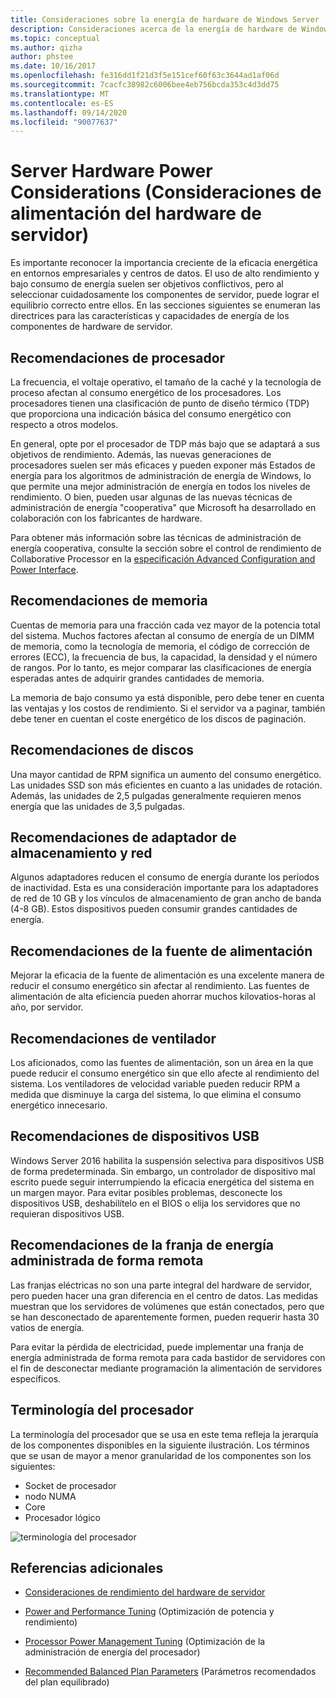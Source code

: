 ```yaml
---
title: Consideraciones sobre la energía de hardware de Windows Server
description: Consideraciones acerca de la energía de hardware de Windows Server.
ms.topic: conceptual
ms.author: qizha
author: phstee
ms.date: 10/16/2017
ms.openlocfilehash: fe316dd1f21d3f5e151cef60f63c3644ad1af06d
ms.sourcegitcommit: 7cacfc38982c6006bee4eb756bcda353c4d3dd75
ms.translationtype: MT
ms.contentlocale: es-ES
ms.lasthandoff: 09/14/2020
ms.locfileid: "90077637"
---
```

# <a name="server-hardware-power-considerations"></a>Server Hardware Power Considerations (Consideraciones de alimentación del hardware de servidor)

Es importante reconocer la importancia creciente de la eficacia energética en entornos empresariales y centros de datos. El uso de alto rendimiento y bajo consumo de energía suelen ser objetivos conflictivos, pero al seleccionar cuidadosamente los componentes de servidor, puede lograr el equilibrio correcto entre ellos. En las secciones siguientes se enumeran las directrices para las características y capacidades de energía de los componentes de hardware de servidor.

## <a name="processor-recommendations"></a>Recomendaciones de procesador

La frecuencia, el voltaje operativo, el tamaño de la caché y la tecnología de proceso afectan al consumo energético de los procesadores. Los procesadores tienen una clasificación de punto de diseño térmico (TDP) que proporciona una indicación básica del consumo energético con respecto a otros modelos.

En general, opte por el procesador de TDP más bajo que se adaptará a sus objetivos de rendimiento. Además, las nuevas generaciones de procesadores suelen ser más eficaces y pueden exponer más Estados de energía para los algoritmos de administración de energía de Windows, lo que permite una mejor administración de energía en todos los niveles de rendimiento. O bien, pueden usar algunas de las nuevas técnicas de administración de energía "cooperativa" que Microsoft ha desarrollado en colaboración con los fabricantes de hardware.

Para obtener más información sobre las técnicas de administración de energía cooperativa, consulte la sección sobre el control de rendimiento de Collaborative Processor en la [especificación Advanced Configuration and Power Interface](http://www.uefi.org/sites/default/files/resources/ACPI_5_1release.pdf).

## <a name="memory-recommendations"></a>Recomendaciones de memoria

Cuentas de memoria para una fracción cada vez mayor de la potencia total del sistema. Muchos factores afectan al consumo de energía de un DIMM de memoria, como la tecnología de memoria, el código de corrección de errores (ECC), la frecuencia de bus, la capacidad, la densidad y el número de rangos. Por lo tanto, es mejor comparar las clasificaciones de energía esperadas antes de adquirir grandes cantidades de memoria.

La memoria de bajo consumo ya está disponible, pero debe tener en cuenta las ventajas y los costos de rendimiento. Si el servidor va a paginar, también debe tener en cuentan el coste energético de los discos de paginación.

## <a name="disks-recommendations"></a>Recomendaciones de discos

Una mayor cantidad de RPM significa un aumento del consumo energético. Las unidades SSD son más eficientes en cuanto a las unidades de rotación. Además, las unidades de 2,5 pulgadas generalmente requieren menos energía que las unidades de 3,5 pulgadas.

## <a name="network-and-storage-adapter-recommendations"></a>Recomendaciones de adaptador de almacenamiento y red

Algunos adaptadores reducen el consumo de energía durante los períodos de inactividad. Esta es una consideración importante para los adaptadores de red de 10 GB y los vínculos de almacenamiento de gran ancho de banda (4-8 GB). Estos dispositivos pueden consumir grandes cantidades de energía.

## <a name="power-supply-recommendations"></a>Recomendaciones de la fuente de alimentación

Mejorar la eficacia de la fuente de alimentación es una excelente manera de reducir el consumo energético sin afectar al rendimiento. Las fuentes de alimentación de alta eficiencia pueden ahorrar muchos kilovatios-horas al año, por servidor.

## <a name="fan-recommendations"></a>Recomendaciones de ventilador

Los aficionados, como las fuentes de alimentación, son un área en la que puede reducir el consumo energético sin que ello afecte al rendimiento del sistema. Los ventiladores de velocidad variable pueden reducir RPM a medida que disminuye la carga del sistema, lo que elimina el consumo energético innecesario.

## <a name="usb-devices-recommendations"></a>Recomendaciones de dispositivos USB

Windows Server 2016 habilita la suspensión selectiva para dispositivos USB de forma predeterminada. Sin embargo, un controlador de dispositivo mal escrito puede seguir interrumpiendo la eficacia energética del sistema en un margen mayor. Para evitar posibles problemas, desconecte los dispositivos USB, deshabilítelo en el BIOS o elija los servidores que no requieran dispositivos USB.

## <a name="remotely-managed-power-strip-recommendations"></a>Recomendaciones de la franja de energía administrada de forma remota

Las franjas eléctricas no son una parte integral del hardware de servidor, pero pueden hacer una gran diferencia en el centro de datos. Las medidas muestran que los servidores de volúmenes que están conectados, pero que se han desconectado de aparentemente formen, pueden requerir hasta 30 vatios de energía.

Para evitar la pérdida de electricidad, puede implementar una franja de energía administrada de forma remota para cada bastidor de servidores con el fin de desconectar mediante programación la alimentación de servidores específicos.

## <a name="processor-terminology"></a>Terminología del procesador

La terminología del procesador que se usa en este tema refleja la jerarquía de los componentes disponibles en la siguiente ilustración. Los términos que se usan de mayor a menor granularidad de los componentes son los siguientes:

- Socket de procesador
- nodo NUMA
- Core
- Procesador lógico

![terminología del procesador](../media/perftune-guide-figure-1.png)

## <a name="additional-references"></a>Referencias adicionales

- [Consideraciones de rendimiento del hardware de servidor](index.md)

- [Power and Performance Tuning](power/power-performance-tuning.md) (Optimización de potencia y rendimiento)

- [Processor Power Management Tuning](power/processor-power-management-tuning.md) (Optimización de la administración de energía del procesador)

- [Recommended Balanced Plan Parameters](power/recommended-balanced-plan-parameters.md) (Parámetros recomendados del plan equilibrado)
